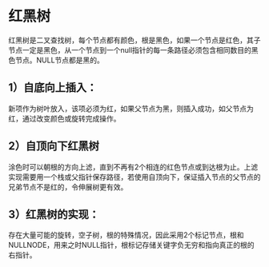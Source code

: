 # 红黑树
红黑树是二叉查找树，每个节点都有颜色，根是黑色，如果一个节点是红色，其子节点一定是黑色，从一个节点到一个null指针的每一条路径必须包含相同数目的黑色节点。NULL节点都是黑的。
## 1）自底向上插入：
新项作为树叶放入，该项必须为红，如果父节点为黑，则插入成功，如父节点为红，通过改变颜色或旋转完成操作。
## 2）自顶向下红黑树
涂色时可以朝根的方向上滤，直到不再有2个相连的红色节点或到达根为止。上滤实现需要用一个栈或父指针保存路径，若使用自顶向下，保证插入节点的父节点的兄弟节点不是红的，令伸展树更有效。
## 3）红黑树的实现：
存在大量可能的旋转，空子树，根的特殊情况，因此采用2个标记节点，根和NULLNODE，用来之时NULL指针，根标记存储关键字负无穷和指向真正的根的右指针。
